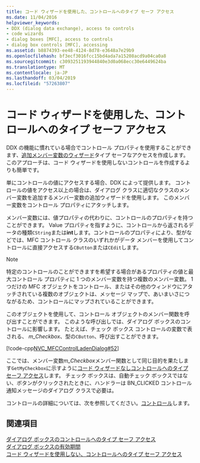 ```yaml
---
title: コード ウィザードを使用した、コントロールへのタイプ セーフ アクセス
ms.date: 11/04/2016
helpviewer_keywords:
- DDX (dialog data exchange), access to controls
- code wizards
- dialog boxes [MFC], access to controls
- dialog box controls [MFC], accessing
ms.assetid: b8874393-ee48-4124-8d78-e3648a7e29b9
ms.openlocfilehash: bf3ecf3016fcc15bd4ada7a15208acd9a04ca0a8
ms.sourcegitcommit: c3093251193944840e3d0a068ecc30e6449624ba
ms.translationtype: MT
ms.contentlocale: ja-JP
ms.lasthandoff: 03/04/2019
ms.locfileid: "57263807"
---
```

# <a name="type-safe-access-to-controls-with-code-wizards"></a>コード ウィザードを使用した、コントロールへのタイプ セーフ アクセス

DDX の機能に慣れている場合でコントロール プロパティを使用することができます、[追加メンバー変数のウィザード](../ide/add-member-variable-wizard.md)タイプ セーフなアクセスを作成します。 このアプローチは、コード ウィザードを使用しないコントロールを作成するよりも簡単です。

単にコントロールの値にアクセスする場合、DDX によって提供します。 コントロールの値をアクセス以上の場合は、ダイアログ クラスに適切なクラスのメンバー変数を追加するメンバー変数の追加ウィザードを使用します。 このメンバー変数をコントロール プロパティにアタッチします。

メンバー変数には、値プロパティの代わりに、コントロールのプロパティを持つことができます。 Value プロパティを指すように、コントロールから返されるデータの種類`CString`または**int**します。コントロールのプロパティにより、型がなどでは、MFC コントロール クラスのいずれかがデータ メンバーを使用してコントロールに直接アクセスする`CButton`または`CEdit`します。

> [!NOTE]
>  特定のコントロールのことができますを希望する場合があるプロパティの値と最大コントロール プロパティに 1 つのメンバー変数を持つ複数のメンバー変数。 1 つだけの MFC オブジェクトをコントロール、またはその他のウィンドウにアタッチされている複数のオブジェクトは、メッセージ マップで、あいまいさにつながるため、コントロールにマップされていることができます。

このオブジェクトを使用して、コントロール オブジェクトのメンバー関数を呼び出すことができます。 このような呼び出しでは、ダイアログ ボックスのコントロールに影響します。 たとえば、チェック ボックス コントロールの変数で表される、 *m_Checkbox*、型の`CButton`、呼び出すことができます。

[!code-cpp[NVC_MFCControlLadenDialog#52](../mfc/codesnippet/cpp/type-safe-access-to-controls-with-code-wizards_1.cpp)]

ここでは、メンバー変数*m_Checkbox*メンバー関数として同じ目的を果たします`GetMyCheckbox`に示すように[コード ウィザードなしコントロールへのタイプ セーフ アクセス](../mfc/type-safe-access-to-controls-without-code-wizards.md)します。 チェック ボックスは、自動チェック ボックスではない、ボタンがクリックされたときに、ハンドラーは BN_CLICKED コントロール通知メッセージのダイアログ クラスで必要は。

コントロールの詳細については、次を参照してください。[コントロール](../mfc/controls-mfc.md)します。

## <a name="see-also"></a>関連項目

[ダイアログ ボックスのコントロールへのタイプ セーフ アクセス](../mfc/type-safe-access-to-controls-in-a-dialog-box.md)<br/>
[ダイアログ ボックスの有効期間](../mfc/life-cycle-of-a-dialog-box.md)<br/>
[コード ウィザードを使用しない、コントロールへのタイプ セーフ アクセス](../mfc/type-safe-access-to-controls-without-code-wizards.md)
